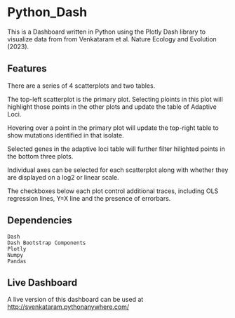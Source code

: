 # Python_Dash

This is a Dashboard written in Python using the Plotly Dash library to visualize data from from Venkataram et al. Nature Ecology and Evolution (2023).

## Features

There are a series of 4 scatterplots and two tables.

The top-left scatterplot is the primary plot. Selecting ploints in this plot will highlight those points in the other plots and update the table of Adaptive Loci.

Hovering over a point in the primary plot will update the top-right table to show mutations identified in that isolate.

Selected genes in the adaptive loci table will further filter hilighted points in the bottom three plots.

Individual axes can be selected for each scatterplot along with whether they are displayed on a log2 or linear scale.

The checkboxes below each plot control additional traces, including OLS regression lines, Y=X line and the presence of errorbars.

## Dependencies

    Dash
    Dash Bootstrap Components
    Plotly
    Numpy
    Pandas
    
## Live Dashboard

A live version of this dashboard can be used at http://svenkataram.pythonanywhere.com/

